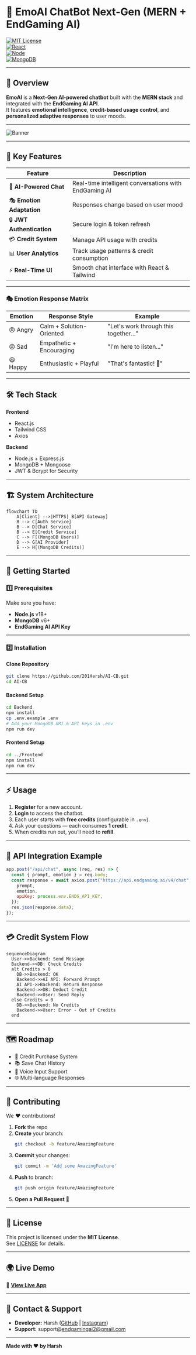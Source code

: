 # 🤖 EmoAI ChatBot Next-Gen (MERN + EndGaming AI)  
[![MIT License](https://img.shields.io/badge/License-MIT-green.svg)](https://choosealicense.com/licenses/mit/)  
[![React](https://img.shields.io/badge/React-18.2.0-61DAFB?logo=react&logoColor=white)](https://react.dev/)  
[![Node](https://img.shields.io/badge/Node-18.16.0-339933?logo=node.js&logoColor=white)](https://nodejs.org/)  
[![MongoDB](https://img.shields.io/badge/MongoDB-6.0.9-47A248?logo=mongodb&logoColor=white)](https://www.mongodb.com/)  

---

## 📌 Overview
**EmoAI** is a **Next-Gen AI-powered chatbot** built with the **MERN stack** and integrated with the **EndGaming AI API**.  
It features **emotional intelligence**, **credit-based usage control**, and **personalized adaptive responses** to user moods.  

---

![Banner](https://img.shields.io/badge/BANNER-COMING_SOON-blue?style=for-the-badge&logo=react&logoColor=white&color=61DAFB&labelColor=20232A)

---

## 🎯 Key Features

| Feature | Description |
|---------|-------------|
| 🧠 **AI-Powered Chat** | Real-time intelligent conversations with EndGaming AI |
| 🎭 **Emotion Adaptation** | Responses change based on user mood |
| 🔒 **JWT Authentication** | Secure login & token refresh |
| 💳 **Credit System** | Manage API usage with credits |
| 📊 **User Analytics** | Track usage patterns & credit consumption |
| ⚡ **Real-Time UI** | Smooth chat interface with React & Tailwind |

---

### 🎭 Emotion Response Matrix

| Emotion | Response Style | Example |
|---------|---------------|---------|
| 😠 Angry | Calm + Solution-Oriented | "Let's work through this together..." |
| 😔 Sad | Empathetic + Encouraging | "I'm here to listen..." |
| 😃 Happy | Enthusiastic + Playful | "That's fantastic! 🎉" |

---

## 🛠 Tech Stack

**Frontend**  
- React.js  
- Tailwind CSS  
- Axios  

**Backend**  
- Node.js + Express.js  
- MongoDB + Mongoose  
- JWT & Bcrypt for Security  

---

## 🏗️ System Architecture

```mermaid
flowchart TD
    A[Client] -->|HTTPS| B[API Gateway]
    B --> C[Auth Service]
    B --> D[Chat Service]
    B --> E[Credit Service]
    C --> F[(MongoDB Users)]
    D --> G[AI Provider]
    E --> H[(MongoDB Credits)]
```

---

## 🚀 Getting Started

### 1️⃣ Prerequisites
Make sure you have:
- **Node.js** v18+
- **MongoDB** v6+
- **EndGaming AI API Key**

---

### 2️⃣ Installation

#### Clone Repository
```bash
git clone https://github.com/201Harsh/AI-CB.git
cd AI-CB
```

#### Backend Setup
```bash
cd Backend
npm install
cp .env.example .env
# Add your MongoDB URI & API keys in .env
npm run dev
```

#### Frontend Setup
```bash
cd ../Frontend
npm install
npm run dev
```

---

## ⚡ Usage
1. **Register** for a new account.  
2. **Login** to access the chatbot.  
3. Each user starts with **free credits** (configurable in `.env`).  
4. Ask your questions — each consumes **1 credit**.  
5. When credits run out, you’ll need to **refill**.

---

## 🔌 API Integration Example

```javascript
app.post("/api/chat", async (req, res) => {
  const { prompt, emotion } = req.body;
  const response = await axios.post("https://api.endgaming.ai/v4/chat", {
    prompt,
    emotion,
    apiKey: process.env.ENDG_API_KEY,
  });
  res.json(response.data);
});
```

---

## 💳 Credit System Flow

```mermaid
sequenceDiagram
  User->>Backend: Send Message
  Backend->>DB: Check Credits
  alt Credits > 0
    DB->>Backend: OK
    Backend->>AI API: Forward Prompt
    AI API->>Backend: Return Response
    Backend->>DB: Deduct Credit
    Backend->>User: Send Reply
  else Credits = 0
    DB->>Backend: No Credits
    Backend->>User: Error - Out of Credits
  end
```

---

## 🗺 Roadmap
- 💸 Credit Purchase System  
- 📚 Save Chat History  
- 🎤 Voice Input Support  
- 🌐 Multi-language Responses  

---

## 🤝 Contributing

We ❤️ contributions!  

1. **Fork** the repo  
2. **Create** your branch:  
   ```bash
   git checkout -b feature/AmazingFeature
   ```  
3. **Commit** your changes:  
   ```bash
   git commit -m 'Add some AmazingFeature'
   ```  
4. **Push** to branch:  
   ```bash
   git push origin feature/AmazingFeature
   ```  
5. **Open a Pull Request** 🎉

---

## 📜 License
This project is licensed under the **MIT License**.  
See [LICENSE](./LICENSE) for details.

---

## 🌍 Live Demo
🔗 **[View Live App](https://emoaichatbot.onrender.com/)**

---

## 📮 Contact & Support
- **Developer:** Harsh ([GitHub](https://github.com/201Harsh) | [Instagram](https://www.instagram.com/201harshs/))  
- **Support:** support@endgamingai2@gmail.com  

---

**Made with ❤️ by Harsh**
